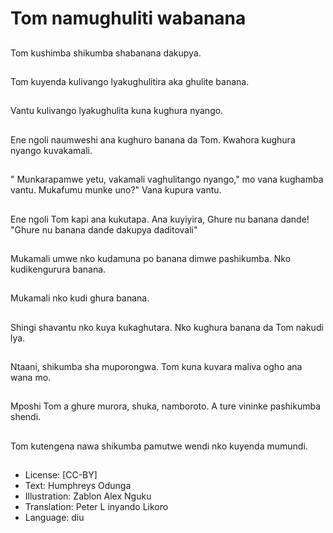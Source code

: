 # Tom namughuliti wabanana

##
Tom kushimba shikumba shabanana dakupya.

##
Tom kuyenda kulivango lyakughulitira aka ghulite banana.

##
Vantu kulivango lyakughulita kuna kughura nyango.

##
Ene ngoli naumweshi ana kughuro banana da Tom. Kwahora kughura nyango kuvakamali.

##
" Munkarapamwe yetu, vakamali vaghulitango nyango," mo vana kughamba vantu. Mukafumu munke uno?" Vana kupura vantu.

##
Ene ngoli Tom kapi ana kukutapa. Ana kuyiyira, Ghure nu banana dande! "Ghure nu banana dande dakupya daditovali"

##
Mukamali umwe nko kudamuna po banana dimwe pashikumba. Nko kudikengurura banana.

##
Mukamali nko kudi ghura banana.

##
Shingi shavantu nko kuya kukaghutara. Nko kughura banana da Tom nakudi lya.

##
Ntaani, shikumba sha muporongwa. Tom kuna kuvara maliva ogho ana wana mo.

##
Mposhi Tom a ghure murora, shuka, namboroto. A ture vininke pashikumba shendi.

##
Tom kutengena nawa shikumba pamutwe wendi nko kuyenda mumundi.

##
* License: [CC-BY]
* Text: Humphreys Odunga
* Illustration: Zablon Alex Nguku
* Translation: Peter L inyando Likoro
* Language: diu
